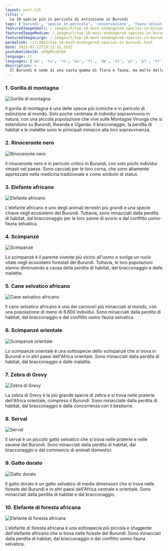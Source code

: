 ```yaml
---
layout: post.njk
title: >
  Le 10 specie più in pericolo di estinzione in Burundi
tags: ['burundi', 'specie in pericolo', 'conservazione', 'fauna selvatica']
featuredImageSmall: /_images/t/top-10-most-endangered-species-in-burundi-cover-it-small.webp
featuredImageMedium: /_images/t/top-10-most-endangered-species-in-burundi-cover-it-medium.webp
featuredImageLarge: /_images/t/top-10-most-endangered-species-in-burundi-cover-it-large.webp
permalink: /it/2023/top-10-most-endangered-species-in-burundi.html
date: 2023-07-12T19:11:31.332Z
youtubeVideoId: uF0pMlu6tb8
language: it
languages: ['en', 'ru', 'ro', 'es', 'fr', 'de', 'it', 'pt', 'pl', 'tr']
description: >
  Il Burundi è sede di una vasta gamma di flora e fauna, ma molte delle sue specie sono a rischio di estinzione a causa della perdita di habitat, del bracconaggio e di altre attività umane. Ecco le 10 specie più in pericolo di estinzione in Burundi.
---
```


### 1. Gorilla di montagna

![Gorilla di montagna](/_images/f/fa8004b0ece46fd39f8eb06a61c26a16-medium.webp)

Il gorilla di montagna è una delle specie più iconiche e in pericolo di estinzione al mondo. Solo poche centinaia di individui sopravvivono in natura, con una piccola popolazione che vive sulle Montagne Virunga che si estendono su Burundi, Rwanda e Uganda. Il bracconaggio, la perdita di habitat e le malattie sono le principali minacce alla loro sopravvivenza.

### 2. Rinoceronte nero

![Rinoceronte nero](/_images/0/0942e9a05a323d267a1ecab58aaf93f0-medium.webp)

Il rinoceronte nero è in pericolo critico in Burundi, con solo pochi individui rimasti nel paese. Sono cacciati per le loro corna, che sono altamente apprezzate nella medicina tradizionale e come simbolo di status.

### 3. Elefante africano

![Elefante africano](/_images/d/d3fd4e72b3dbfbf032ed46e71388d975-medium.webp)

L'elefante africano è uno degli animali terrestri più grandi e una specie chiave negli ecosistemi del Burundi. Tuttavia, sono minacciati dalla perdita di habitat, dal bracconaggio per le loro zanne di avorio e dal conflitto uomo-fauna selvatica.

### 4. Scimpanzé

![Scimpanzé](/_images/9/96bf90877a225b833e13ef326b536e94-medium.webp)

Lo scimpanzé è il parente vivente più vicino all'uomo e svolge un ruolo vitale negli ecosistemi forestali del Burundi. Tuttavia, le loro popolazioni stanno diminuendo a causa della perdita di habitat, del bracconaggio e delle malattie.

### 5. Cane selvatico africano

![Cane selvatico africano](/_images/4/479504dad008fa223531329845777292-medium.webp)

Il cane selvatico africano è uno dei carnivori più minacciati al mondo, con una popolazione di meno di 6.600 individui. Sono minacciati dalla perdita di habitat, dal bracconaggio e dal conflitto uomo-fauna selvatica.

### 6. Scimpanzé orientale

![Scimpanzé orientale](/_images/2/2bc2187c46da06ffbc4495a417e814d2-medium.webp)

Lo scimpanzé orientale è una sottospecie dello scimpanzé che si trova in Burundi e in altri paesi dell'Africa orientale. Sono minacciati dalla perdita di habitat, dal bracconaggio e dalle malattie.

### 7. Zebra di Grevy

![Zebra di Grevy](/_images/1/107922ecd55d22ba7e6c06fb4ce5889a-medium.webp)

La zebra di Grevy è la più grande specie di zebra e si trova nelle praterie dell'Africa orientale, compreso il Burundi. Sono minacciate dalla perdita di habitat, dal bracconaggio e dalla concorrenza con il bestiame.

### 8. Serval

![Serval](/_images/b/b69098cf1a71732b8dc06a711358e836-medium.webp)

Il serval è un piccolo gatto selvatico che si trova nelle praterie e nelle savane del Burundi. Sono minacciati dalla perdita di habitat, dal bracconaggio e dal commercio di animali domestici.

### 9. Gatto dorato

![Gatto dorato](/_images/5/57d933bbf38fb11cffe618ae2ca93325-medium.webp)

Il gatto dorato è un gatto selvatico di medie dimensioni che si trova nelle foreste del Burundi e in altri paesi dell'Africa centrale e orientale. Sono minacciati dalla perdita di habitat e dal bracconaggio.

### 10. Elefante di foresta africana

![Elefante di foresta africana](/_images/a/a814404e9f5cfb54022e917e8df587eb-medium.webp)

L'elefante di foresta africana è una sottospecie più piccola e sfuggente dell'elefante africano che si trova nelle foreste del Burundi. Sono minacciati dalla perdita di habitat, dal bracconaggio e dal conflitto uomo-fauna selvatica.

